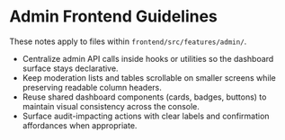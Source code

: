 # Admin Frontend Guidelines

These notes apply to files within `frontend/src/features/admin/`.

- Centralize admin API calls inside hooks or utilities so the dashboard surface stays declarative.
- Keep moderation lists and tables scrollable on smaller screens while preserving readable column headers.
- Reuse shared dashboard components (cards, badges, buttons) to maintain visual consistency across the console.
- Surface audit-impacting actions with clear labels and confirmation affordances when appropriate.
